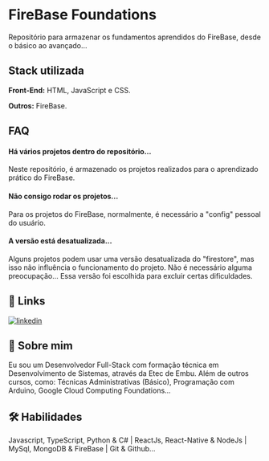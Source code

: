 
# FireBase Foundations

Repositório para armazenar os fundamentos aprendidos do FireBase, desde o básico ao avançado...

## Stack utilizada

**Front-End:** HTML, JavaScript e CSS.

**Outros:** FireBase.

## FAQ

#### Há vários projetos dentro do repositório...

Neste repositório, é armazenado os projetos realizados para o aprendizado prático do FireBase.

#### Não consigo rodar os projetos...

Para os projetos do FireBase, normalmente, é necessário a "config" pessoal do usuário.

#### A versão está desatualizada...

Alguns projetos podem usar uma versão desatualizada do "firestore", mas isso não influência o funcionamento do projeto. Não é necessário alguma preocupação... Essa versão foi escolhida para excluir certas dificuldades.

## 🔗 Links
[![linkedin](https://img.shields.io/badge/linkedin-0A66C2?style=for-the-badge&logo=linkedin&logoColor=white)](https://www.linkedin.com/in/jhonnysantosvm/)

## 🚀 Sobre mim
Eu sou um Desenvolvedor Full-Stack com formação técnica em Desenvolvimento de Sistemas, através da Etec de Embu. Além de outros cursos, como: Técnicas Administrativas (Básico), Programação com Arduino, Google Cloud Computing Foundations...

## 🛠 Habilidades
Javascript, TypeScript, Python & C# | ReactJs, React-Native & NodeJs | MySql, MongoDB & FireBase | Git & Github...
